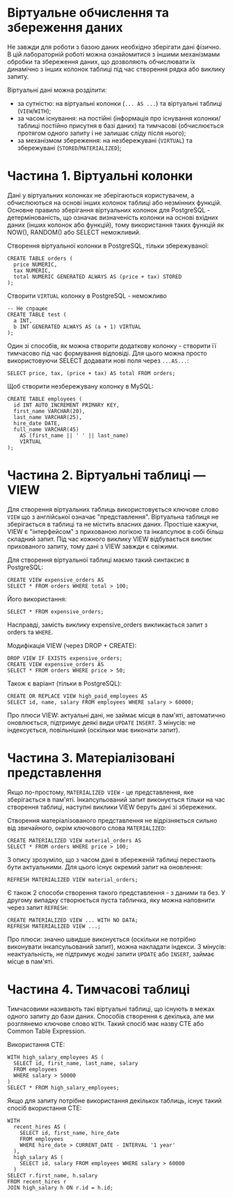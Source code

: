 # Віртуальне обчислення та збереження даних

Не завжди для роботи з базою даних необхідно зберігати дані фізично. В цій лабораторній роботі можна ознайомитися з іншими механізмами обробки та збереження даних, що дозволяють обчислювати їх динамічно з інших колонок таблиці під час створення рядка або виклику запиту.

Віртуальні дані можна розділити:
- за сутністю: на віртуальні колонки (`... AS ...`) та віртуальні таблиці (`VIEW`/`WITH`);
- за часом існування: на постійні (інформація про існування колонки/таблиці постійно присутня в базі даних) та тимчасові (обчислюється протягом одного запиту і не залишає сліду після нього);
- за механізмом збереження: на незбережувані (`VIRTUAL`) та збережувані (`STORED`/`MATERIALIZED`);

# Частина 1. Віртуальні колонки

Дані у віртуальних колонках не зберігаються користувачем, а обчислюються на основі інших колонок таблиці або незмінних функцій. Основне правило зберігання віртуальних колонок для PostgreSQL - детермінованість, що означає визначеність колонки на основі вхідних даних (інших колонок або функцій), тому використання таких функцій як NOW(), RANDOM() або SELECT неможливий.

Створення віртуальної колонки в PostgreSQL, тільки збережуваної:
```mysql
CREATE TABLE orders (
  price NUMERIC,
  tax NUMERIC,
  total NUMERIC GENERATED ALWAYS AS (price + tax) STORED
);
```

Створити `VIRTUAL` колонку в PostgreSQL - неможливо
```mysql
-- Не спрацює
CREATE TABLE test (
  a INT,
  b INT GENERATED ALWAYS AS (a + 1) VIRTUAL
);
```

Один зі способів, як можна створити додаткову колонку - створити її тимчасово під час формування відповіді. Для цього можна просто використовуючи SELECT додавати нові поля через `...AS...`:
```mysql
SELECT price, tax, (price + tax) AS total FROM orders;
```

Щоб створити незбережувану колонку в MySQL:
```mysql
CREATE TABLE employees (
  id INT AUTO_INCREMENT PRIMARY KEY,
  first_name VARCHAR(20),
  last_name VARCHAR(25),
  hire_date DATE,
  full_name VARCHAR(45) 
    AS (first_name || ' ' || last_name) 
    VIRTUAL
);
```

# Частина 2. Віртуальні таблиці — VIEW

Для створення віртуальних таблиць використовується ключове слово `VIEW` що з англійської означає "представлення". Віртуальна таблиця не зберігається в таблиці та не містить власних даних. Простіше кажучи, VIEW є "інтерфейсом" з прихованою логікою та інкапсулює в собі більш складний запит. Під час кожного виклику VIEW відбувається виклик прихованого запиту, тому дані з VIEW завжди є свіжими.

Для створення віртуальної таблиці маємо такий синтаксис в PostgreSQL:
```mysql
CREATE VIEW expensive_orders AS
SELECT * FROM orders WHERE total > 100;
```
Його використання:
```mysql
SELECT * FROM expensive_orders;
```
Насправді, замість виклику expensive_orders викликається запит з orders та `WHERE`.

Модифікація VIEW (через DROP + CREATE):
```mysql
DROP VIEW IF EXISTS expensive_orders;
CREATE VIEW expensive_orders AS
SELECT * FROM orders WHERE price > 50;
```
Також є варіант (тільки в PostgreSQL):
```mysql
CREATE OR REPLACE VIEW high_paid_employees AS
SELECT id, name, salary FROM employees WHERE salary > 60000;
```
Про плюси VIEW: актуальні дані, не займає місця в пам'яті, автоматично оновлюється, підтримує деякі види `UPDATE` `INSERT`. З мінусів: не індексується, повільніший (оскільки має виконати запит).

# Частина 3. Матеріалізовані представлення

Якщо по-простому, `MATERIALIZED VIEW` - це представлення, яке зберігається в пам'яті. Інкапсульований запит виконується тільки на час створення таблиці, наступні виклики VIEW беруть дані зі збережених. 

Створення матеріалізованого представлення не відрізняється сильно від звичайного, окрім ключового слова `MATERIALIZED`:
```mysql
CREATE MATERIALIZED VIEW material_orders AS
SELECT * FROM orders WHERE price > 100;
```
З опису зрозуміло, що з часом дані в збереженій таблиці перестають бути актуальними. Для цього існує окремий запит на оновлення:
```mysql
REFRESH MATERIALIZED VIEW material_orders;
```
Є також 2 способи створення такого представлення - з даними та без. У другому випадку створюється пуста табличка, яку можна наповнити через запит `REFRESH`:
```mysql
CREATE MATERIALIZED VIEW ... WITH NO DATA;
REFRESH MATERIALIZED VIEW ...;
```
Про плюси: значно швидше виконується (оскільки не потрібно виконувати інкапсульований запит), можна накладати індекси. З мінусів: неактуальність, не підтримує жодні запити `UPDATE` або `INSERT`, займає місце в пам'яті.

# Частина 4. Тимчасові таблиці

Тимчасовими називають такі віртуальні таблиці, що існують в межах одного запиту до бази даних. Способів створення є декілька, але ми розглянемо ключове слово `WITH`. Такий спосіб має назву CTE або Common Table Expression.

Використання CTE:
```mysql
WITH high_salary_employees AS (
  SELECT id, first_name, last_name, salary
  FROM employees
  WHERE salary > 50000
)
SELECT * FROM high_salary_employees;
```
Якщо для запиту потрібне використання декількох таблиць, існує такий спосіб вкористання CTE:
```mysql
WITH
  recent_hires AS (
    SELECT id, first_name, hire_date
    FROM employees
    WHERE hire_date > CURRENT_DATE - INTERVAL '1 year'
  ),
  high_salary AS (
    SELECT id, salary FROM employees WHERE salary > 60000
  )
SELECT r.first_name, h.salary
FROM recent_hires r
JOIN high_salary h ON r.id = h.id;
```
